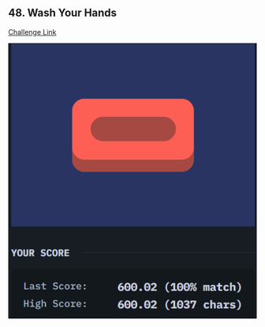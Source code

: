 ## 48. Wash Your Hands 
[Challenge Link](https://cssbattle.dev/play/48)  

![Question](../images/48.png)  